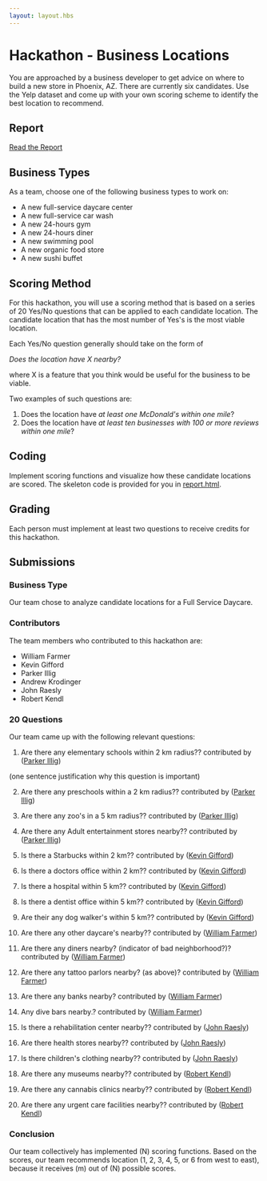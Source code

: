 ```yaml
---
layout: layout.hbs
---
```


# Hackathon - Business Locations

You are approached by a business developer to get advice on where to build a
new store in Phoenix, AZ. There are currently six candidates. Use the Yelp
dataset and come up with your own scoring scheme to identify the best location
to recommend.

## Report

[Read the Report](report.html)

## Business Types
As a team, choose one of the following business types to work on:

- A new full-service daycare center
- A new full-service car wash
- A new 24-hours gym
- A new 24-hours diner
- A new swimming pool
- A new organic food store
- A new sushi buffet

## Scoring Method

For this hackathon, you will use a scoring method that is based on a series of
20 Yes/No questions that can be applied to each candidate location. The candidate
location that has the most number of Yes's is the most viable location.

Each Yes/No question generally should take on the form of

  _Does the location have X nearby?_

where X is a feature that you think would be useful for the business to be viable.

Two examples of such questions are:
1. Does the location have _at least one McDonald's within one mile_?
1. Does the location have _at least ten businesses with 100 or more reviews within one mile_?

## Coding

Implement scoring functions and visualize how these candidate locations are
scored. The skeleton code is provided for you in [report.html](report.html).

## Grading

Each person must implement at least two questions to receive credits for this
hackathon.

## Submissions

### Business Type

Our team chose to analyze candidate locations for a Full Service Daycare.

### Contributors

The team members who contributed to this hackathon are:

- William Farmer
- Kevin Gifford
- Parker Illig
- Andrew Krodinger
- John Raesly
- Robert Kendl

### 20 Questions

Our team came up with the following relevant questions:

1. Are there any elementary schools within 2 km radius?? contributed by ([Parker Illig](http://github.com/pail4944))

  (one sentence justification why this question is important)

2. Are there any preschools within a 2 km radius?? contributed by ([Parker Illig](http://github.com/pail4944))

3. Are there any zoo's in a 5 km radius?? contributed by ([Parker Illig](http://github.com/pail4944))

4. Are there any Adult entertainment stores nearby?? contributed by ([Parker Illig](http://github.com/pail4944))

5. Is there a Starbucks within 2 km?? contributed by ([Kevin Gifford](http://github.com/kevinkgifford))

6. Is there a doctors office within 2 km?? contributed by ([Kevin Gifford](http://github.com/kevinkgifford))

7. Is there a hospital within 5 km?? contributed by ([Kevin Gifford](http://github.com/kevinkgifford))

8. Is there a dentist office within 5 km?? contributed by ([Kevin Gifford](http://github.com/kevinkgifford))

9. Are their any dog walker's within 5 km?? contributed by ([Kevin Gifford](http://github.com/kevinkgifford))

10. Are there any other daycare's nearby?? contributed by ([William Farmer](http://github.com/willzfarmer))

11. Are there any diners nearby? (indicator of bad neighborhood?)? contributed by ([William Farmer](http://github.com/willzfarmer))

12. Are there any tattoo parlors nearby? (as above)? contributed by ([William Farmer](http://github.com/willzfarmer))

13. Are there any banks nearby? contributed by ([William Farmer](http://github.com/willzfarmer))

14. Any dive bars nearby.? contributed by ([William Farmer](http://github.com/willzfarmer))

15. Is there a rehabilitation center nearby?? contributed by ([John Raesly](http://github.com/jraesly))

16. Are there health stores nearby?? contributed by ([John Raesly](http://github.com/jraesly))

17. Is there children's clothing nearby?? contributed by ([John Raesly](http://github.com/jraesly))

18. Are there any museums nearby?? contributed by ([Robert Kendl](http://github.com/DomoYeti))

19. Are there any cannabis clinics nearby?? contributed by ([Robert Kendl](http://github.com/DomoYeti))

20. Are there any urgent care facilities nearby?? contributed by ([Robert Kendl](http://github.com/DomoYeti))

### Conclusion

Our team collectively has implemented (N) scoring functions. Based on
the scores, our team recommends location (1, 2, 3, 4, 5, or 6 from west to east),
because it receives (m) out of (N) possible scores.
